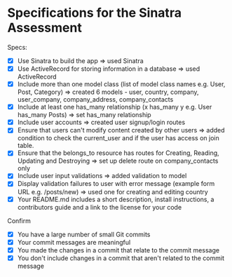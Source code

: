# Specifications for the Sinatra Assessment

Specs:
- [x] Use Sinatra to build the app => used Sinatra
- [x] Use ActiveRecord for storing information in a database => used ActiveRecord
- [x] Include more than one model class (list of model class names e.g. User, Post, Category)
=> created 6 models - user, country, company, user_company, company_address, company_contacts
- [X] Include at least one has_many relationship (x has_many y e.g. User has_many Posts)
=> set has_many relationship
- [X] Include user accounts => created user signup/login routes
- [x] Ensure that users can't modify content created by other users
=> added condition to check the current_user and if the user has access on join table.
- [x] Ensure that the belongs_to resource has routes for Creating, Reading, Updating and Destroying => set up delete route on company_contacts only
- [x] Include user input validations => added validation to model
- [x] Display validation failures to user with error message (example form URL e.g. /posts/new) => used one for creating and editing country
- [x] Your README.md includes a short description, install instructions, a contributors guide and a link to the license for your code

Confirm
- [x] You have a large number of small Git commits
- [x] Your commit messages are meaningful
- [x] You made the changes in a commit that relate to the commit message
- [x] You don't include changes in a commit that aren't related to the commit message

